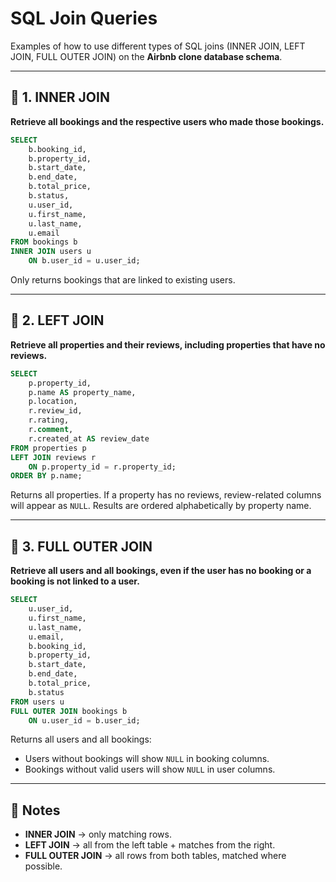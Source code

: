 # SQL Join Queries 

Examples of how to use different types of SQL joins (INNER JOIN, LEFT JOIN, FULL OUTER JOIN) on the **Airbnb clone database schema**.

---

## 🔹 1. INNER JOIN

**Retrieve all bookings and the respective users who made those bookings.**

```sql
SELECT
    b.booking_id,
    b.property_id,
    b.start_date,
    b.end_date,
    b.total_price,
    b.status,
    u.user_id,
    u.first_name,
    u.last_name,
    u.email
FROM bookings b
INNER JOIN users u
    ON b.user_id = u.user_id;
```

Only returns bookings that are linked to existing users.

---

## 🔹 2. LEFT JOIN

**Retrieve all properties and their reviews, including properties that have no reviews.**

```sql
SELECT
    p.property_id,
    p.name AS property_name,
    p.location,
    r.review_id,
    r.rating,
    r.comment,
    r.created_at AS review_date
FROM properties p
LEFT JOIN reviews r
    ON p.property_id = r.property_id;
ORDER BY p.name;
```

Returns all properties. If a property has no reviews, review-related columns will appear as `NULL`.
Results are ordered alphabetically by property name.

---

## 🔹 3. FULL OUTER JOIN

**Retrieve all users and all bookings, even if the user has no booking or a booking is not linked to a user.**

```sql
SELECT
    u.user_id,
    u.first_name,
    u.last_name,
    u.email,
    b.booking_id,
    b.property_id,
    b.start_date,
    b.end_date,
    b.total_price,
    b.status
FROM users u
FULL OUTER JOIN bookings b
    ON u.user_id = b.user_id;
```

Returns all users and all bookings:

* Users without bookings will show `NULL` in booking columns.
* Bookings without valid users will show `NULL` in user columns.

---

## 📌 Notes

* **INNER JOIN** → only matching rows.
* **LEFT JOIN** → all from the left table + matches from the right.
* **FULL OUTER JOIN** → all rows from both tables, matched where possible.